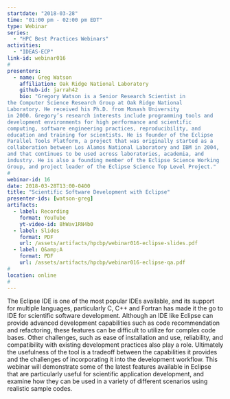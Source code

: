 ```yaml
---
startdate: "2018-03-28"
time: "01:00 pm - 02:00 pm EDT"
type: Webinar
series:
  - "HPC Best Practices Webinars"
activities:
  - "IDEAS-ECP"
link-id: webinar016
#
presenters:
  - name: Greg Watson
    affiliation: Oak Ridge National Laboratory
    github-id: jarrah42
    bio: "Gregory Watson is a Senior Research Scientist in
the Computer Science Research Group at Oak Ridge National
Laboratory. He received his Ph.D. from Monash University
in 2000. Gregory’s research interests include programming tools and
development environments for high performance and scientific
computing, software engineering practices, reproducibility, and
education and training for scientists. He is founder of the Eclipse
Parallel Tools Platform, a project that was originally started as a
collaboration between Los Alamos National Laboratory and IBM in 2004,
and that continues to be used across laboratories, academia, and
industry. He is also a founding member of the Eclipse Science Working
Group, and project leader of the Eclipse Science Top Level Project."
#
webinar-id: 16
date: 2018-03-28T13:00-0400
title: "Scientific Software Development with Eclipse"
presenter-ids: [watson-greg]
artifacts:
  - label: Recording
    format: YouTube
    yt-video-id: 8hWav1RN4b0
  - label: Slides
    format: PDF
    url: /assets/artifacts/hpcbp/webinar016-eclipse-slides.pdf
  - label: Q&amp;A
    format: PDF
    url: /assets/artifacts/hpcbp/webinar016-eclipse-qa.pdf
#
location: online
#
---
```

The Eclipse IDE is one of the most popular IDEs available, and its
support for multiple languages, particularly C, C++ and Fortran has
made it the go to IDE for scientific software development. Although an
IDE like Eclipse can provide advanced development capabilities such as
code recommendation and refactoring, these features can be difficult
to utilize for complex code bases. Other challenges, such as ease of
installation and use, reliability, and compatibility with existing
development practices also play a role. Ultimately the usefulness of
the tool is a tradeoff between the capabilities it provides and the
challenges of incorporating it into the development workflow. This
webinar will demonstrate some of the latest features available in
Eclipse that are particularly useful for scientific application
development, and examine how they can be used in a variety of
different scenarios using realistic sample codes.
